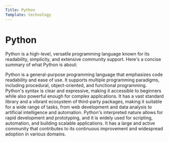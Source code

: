 ```yaml
---
Title: Python
Template: technology     
---
```

Python
==========================

Python is a high-level, versatile programming language known for its readability, simplicity, and extensive community support. Here's a concise summary of what Python is about:

Python is a general-purpose programming language that emphasizes code readability and ease of use. It supports multiple programming paradigms, including procedural, object-oriented, and functional programming. Python's syntax is clear and expressive, making it accessible to beginners while also powerful enough for complex applications. It has a vast standard library and a vibrant ecosystem of third-party packages, making it suitable for a wide range of tasks, from web development and data analysis to artificial intelligence and automation. Python's interpreted nature allows for rapid development and prototyping, and it is widely used for scripting, automation, and building scalable applications. It has a large and active community that contributes to its continuous improvement and widespread adoption in various domains.